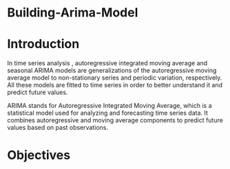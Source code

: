 # Building-Arima-Model

# Introduction
In time series analysis , autoregressive integrated moving average and seasonal ARIMA models are generalizations of the autoregressive moving average model to non-stationary series and periodic variation, respectively. All these models are fitted to time series in order to better understand it and predict future values.

ARIMA stands for Autoregressive Integrated Moving Average, which is a statistical model used for analyzing and forecasting time series data. It combines autoregressive and moving average components to predict future values based on past observations.

# Objectives
